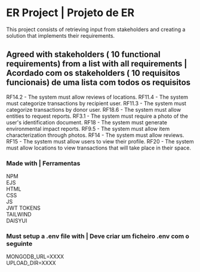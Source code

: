 # ER Project | Projeto de ER

This project consists of retrieving input from stakeholders and creating a solution that implements their requirements.

## Agreed with stakeholders ( 10 functional requirements) from a list with all requirements | Acordado com os stakeholders ( 10 requisitos funcionais) de uma lista com todos os requisitos

RF14.2 - The system must allow reviews of locations.
RF11.4 - The system must categorize transactions by recipient user.
RF11.3 - The system must categorize transactions by donor user.
RF18.6 - The system must allow entities to request reports.
RF3.1 - The system must require a photo of the user's identification document.
RF18 - The system must generate environmental impact reports.
RF9.5 - The system must allow item characterization through photos.
RF14 - The system must allow reviews.
RF15 - The system must allow users to view their profile.
RF20 - The system must allow locations to view transactions that will take place in their space.



### Made with | Ferramentas

NPM \
EJS \
HTML \
CSS \
JS \
JWT TOKENS \
TAILWIND \
DAISYUI

### Must setup a .env file with | Deve criar um ficheiro .env com o seguinte
MONGODB_URL=XXXX \
UPLOAD_DIR=XXXX
